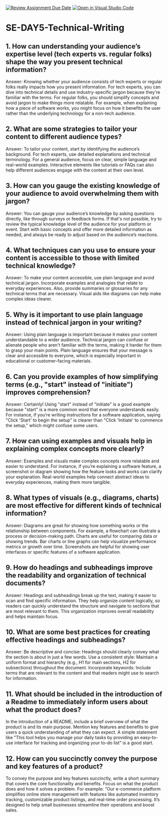 [![Review Assignment Due Date](https://classroom.github.com/assets/deadline-readme-button-22041afd0340ce965d47ae6ef1cefeee28c7c493a6346c4f15d667ab976d596c.svg)](https://classroom.github.com/a/zsAR-pyY)
[![Open in Visual Studio Code](https://classroom.github.com/assets/open-in-vscode-2e0aaae1b6195c2367325f4f02e2d04e9abb55f0b24a779b69b11b9e10269abc.svg)](https://classroom.github.com/online_ide?assignment_repo_id=15844471&assignment_repo_type=AssignmentRepo)
# SE-DAY5-Technical-Writing
## 1. How can understanding your audience’s expertise level (tech experts vs. regular folks) shape the way you present technical information?
Answer: Knowing whether your audience consists of tech experts or regular folks really impacts how you present information. For tech experts, you can dive into technical details and use industry-specific jargon because they're familiar with the terms. For regular folks, you should simplify concepts and avoid jargon to make things more relatable. For example, when explaining how a piece of software works, you might focus on how it benefits the user rather than the underlying technology for a non-tech audience.
## 2. What are some strategies to tailor your content to different audience types?
Answer: To tailor your content, start by identifying the audience’s background. For tech experts, use detailed explanations and technical terminology. For a general audience, focus on clear, simple language and real-world examples. Interactive elements like tutorials or FAQs can also help different audiences engage with the content at their own level.
## 3. How can you gauge the existing knowledge of your audience to avoid overwhelming them with jargon?
Answer: You can gauge your audience’s knowledge by asking questions directly, like through surveys or feedback forms. If that's not possible, try to review the typical knowledge level of the audience for your platform or event. Start with basic concepts and offer more detailed information as needed, and always be ready to adjust based on the audience’s reactions.
## 4. What techniques can you use to ensure your content is accessible to those with limited technical knowledge?
Answer: To make your content accessible, use plain language and avoid technical jargon. Incorporate examples and analogies that relate to everyday experiences. Also, provide summaries or glossaries for any technical terms that are necessary. Visual aids like diagrams can help make complex ideas clearer.
## 5. Why is it important to use plain language instead of technical jargon in your writing?
Answer: Using plain language is important because it makes your content understandable to a wider audience. Technical jargon can confuse or alienate people who aren't familiar with the terms, making it harder for them to grasp your main points. Plain language ensures that your message is clear and accessible to everyone, which is especially important in educational or customer-facing materials.
## 6. Can you provide examples of how simplifying terms (e.g., "start" instead of "initiate") improves comprehension?
Answer: Certainly! Using "start" instead of "initiate" is a good example because "start" is a more common word that everyone understands easily. For instance, if you’re writing instructions for a software application, saying "Click 'Start' to begin the setup" is clearer than "Click 'Initiate' to commence the setup," which might confuse some users.
## 7. How can using examples and visuals help in explaining complex concepts more clearly?
Answer: Examples and visuals make complex concepts more relatable and easier to understand. For instance, if you’re explaining a software feature, a screenshot or diagram showing how the feature looks and works can clarify your explanation. Real-world examples help connect abstract ideas to everyday experiences, making them more tangible.
## 8. What types of visuals (e.g., diagrams, charts) are most effective for different kinds of technical information?
Answer: Diagrams are great for showing how something works or the relationship between components. For example, a flowchart can illustrate a process or decision-making path.
Charts are useful for comparing data or showing trends. Bar charts or line graphs can help visualize performance metrics or growth over time.
Screenshots are helpful for showing user interfaces or specific features of a software application.
## 9. How do headings and subheadings improve the readability and organization of technical documents?
Answer: Headings and subheadings break up the text, making it easier to scan and find specific information. They help organize content logically, so readers can quickly understand the structure and navigate to sections that are most relevant to them. This organization improves overall readability and helps maintain focus.
## 10. What are some best practices for creating effective headings and subheadings?
Answer: Be descriptive and concise: Headings should clearly convey what the section is about in just a few words.
Use a consistent style: Maintain a uniform format and hierarchy (e.g., H1 for main sections, H2 for subsections) throughout the document.
Incorporate keywords: Include terms that are relevant to the content and that readers might use to search for information.
## 11. What should be included in the introduction of a Readme to immediately inform users about what the product does?
In the introduction of a README, include a brief overview of what the product is and its main purpose. Mention key features and benefits to give users a quick understanding of what they can expect. A simple statement like "This tool helps you manage your daily tasks by providing an easy-to-use interface for tracking and organizing your to-do list" is a good start.
## 12. How can you succinctly convey the purpose and key features of a product?

To convey the purpose and key features succinctly, write a short summary that covers the core functionality and benefits. Focus on what the product does and how it solves a problem. For example: "Our e-commerce platform simplifies online store management with features like automated inventory tracking, customizable product listings, and real-time order processing. It’s designed to help small businesses streamline their operations and boost sales.